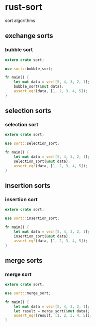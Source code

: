 # rust-sort

sort algorithms

## exchange sorts

### bubble sort

```rust
extern crate sort;

use sort::bubble_sort;

fn main() {
    let mut data = vec![5, 4, 3, 2, 1];
    bubble_sort(&mut data);
    assert_eq!(data, [1, 2, 3, 4, 5]);
}
```

## selection sorts

### selection sort

```rust
extern crate sort;

use sort::selection_sort;

fn main() {
    let mut data = vec![5, 4, 3, 2, 1];
    selection_sort(&mut data);
    assert_eq!(data, [1, 2, 3, 4, 5]);
}
```

## insertion sorts

### insertion sort

```rust
extern crate sort;

use sort::insertion_sort;

fn main() {
    let mut data = vec![5, 4, 3, 2, 1];
    insertion_sort(&mut data);
    assert_eq!(data, [1, 2, 3, 4, 5]);
}
```

## merge sorts

### merge sort

```rust
extern crate sort;

use sort::merge_sort;

fn main() {
    let mut data = vec![5, 4, 3, 2, 1];
    let result = merge_sort(&mut data);
    assert_eq!(result, [1, 2, 3, 4, 5]);
}
```